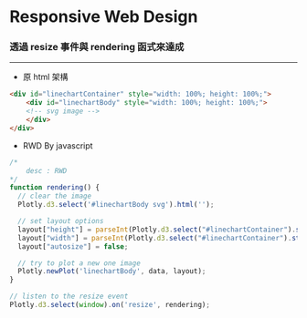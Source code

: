 # Responsive Web Design

<script type="text/javascript" src="../js/general.js"></script>

### 透過 resize 事件與 rendering 函式來達成
---

* 原 html 架構

```html
<div id="linechartContainer" style="width: 100%; height: 100%;">
	<div id="linechartBody" style="width: 100%; height: 100%;">
    <!-- svg image -->
    </div>
</div>
```

* RWD By javascript

```javascript
/*
    desc : RWD 
*/
function rendering() {
  // clear the image
  Plotly.d3.select('#linechartBody svg').html('');

  // set layout options
  layout["height"] = parseInt(Plotly.d3.select("#linechartContainer").style("height"), 10);
  layout["width"] = parseInt(Plotly.d3.select("#linechartContainer").style("width"), 10);
  layout["autosize"] = false;

  // try to plot a new one image
  Plotly.newPlot('linechartBody', data, layout);
}

// listen to the resize event
Plotly.d3.select(window).on('resize', rendering);
```